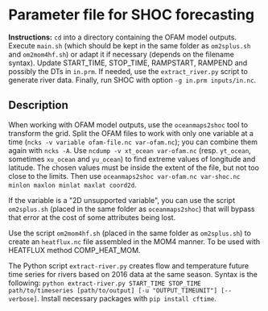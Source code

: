# Parameter file for SHOC forecasting

**Instructions:** `cd` into a directory containing the OFAM model outputs. Execute `main.sh` (which should be kept in the same folder as `om2splus.sh` and `om2mom4hf.sh`) or adapt it if necessary (depends on the filename syntax). Update START\_TIME, STOP\_TIME, RAMPSTART, RAMPEND and possibly the DTs in `in.prm`. If needed, use the `extract_river.py` script to generate river data. Finally, run SHOC with option `-g in.prm inputs/in.nc`.

## Description

When working with OFAM model outputs, use the `oceanmaps2shoc` tool to transform the grid. Split the OFAM files to work with only one variable at a time (`ncks -v variable ofam-file.nc var-ofam.nc`); you can combine them again with `ncks -A`. Use `ncdump -v xt_ocean var-ofam.nc` (resp. `yt_ocean`, sometimes `xu_ocean` and `yu_ocean`) to find extreme values of longitude and latitude. The chosen values must be inside the extent of the file, but not too close to the limits. Then use `oceanmaps2shoc var-ofam.nc var-shoc.nc minlon maxlon minlat maxlat coord2d`. 

If the variable is a "2D unsupported variable", you can use the script `om2splus.sh` (placed in the same folder as `oceanmaps2shoc`) that will bypass that error at the cost of some attributes being lost.

Use the script `om2mom4hf.sh` (placed in the same folder as `om2splus.sh`) to create an `heatflux.nc` file assembled in the MOM4 manner. To be used with HEATFLUX method COMP\_HEAT\_MOM.

The Python script `extract-river.py` creates flow and temperature future time series for rivers based on 2016 data at the same season. Syntax is the following: `python extract-river.py START_TIME STOP_TIME path/to/timeseries [path/to/output] [-u "OUTPUT_TIMEUNIT"] [--verbose]`. Install necessary packages with `pip install cftime`.
